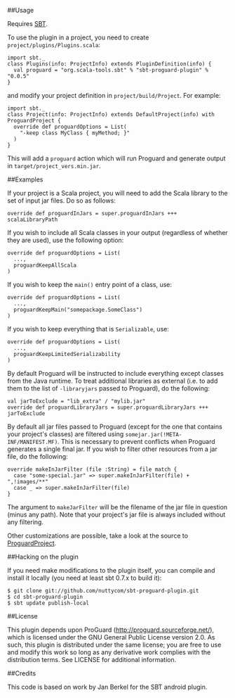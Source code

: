 ##Usage

Requires [SBT](http://simple-build-tool.googlecode.com/).

To use the plugin in a project, you need to create `project/plugins/Plugins.scala`:

    import sbt._
    class Plugins(info: ProjectInfo) extends PluginDefinition(info) {
      val proguard = "org.scala-tools.sbt" % "sbt-proguard-plugin" % "0.0.5"
    }

and modify your project definition in `project/build/Project`. For example:

    import sbt._
    class Project(info: ProjectInfo) extends DefaultProject(info) with ProguardProject {
      override def proguardOptions = List(
        "-keep class MyClass { myMethod; }"
      )
    }

This will add a `proguard` action which will run Proguard and generate output
in `target/project_vers.min.jar`.

##Examples

If your project is a Scala project, you will need to add the Scala library to
the set of input jar files. Do so as follows:

    override def proguardInJars = super.proguardInJars +++ scalaLibraryPath

If you wish to include all Scala classes in your output (regardless of whether
they are used), use the following option:

    override def proguardOptions = List(
      ...,
      proguardKeepAllScala
    )

If you wish to keep the `main()` entry point of a class, use:

    override def proguardOptions = List(
      ...,
      proguardKeepMain("somepackage.SomeClass")
    )

If you wish to keep everything that is `Serializable`, use:

    override def proguardOptions = List(
      ...,
      proguardKeepLimitedSerializability
    )

By default Proguard will be instructed to include everything except classes
from the Java runtime. To treat additional libraries as external (i.e. to
add them to the list of `-libraryjars` passed to Proguard), do the following:

    val jarToExclude = "lib_extra" / "mylib.jar"
    override def proguardLibraryJars = super.proguardLibraryJars +++ jarToExclude

By default all jar files passed to Proguard (except for the one that contains
your project's classes) are filtered using
`somejar.jar(!META-INF/MANIFEST.MF)`. This is necessary to prevent conflicts
when Proguard generates a single final jar. If you wish to filter other
resources from a jar file, do the following:

    override makeInJarFilter (file :String) = file match {
      case "some-special.jar" => super.makeInJarFilter(file) + ",!images/**"
      case _ => super.makeInJarFilter(file)
    }

The argument to `makeJarFilter` will be the filename of the jar file in
question (minus any path). Note that your project's jar file is always included
without any filtering.

Other customizations are possible, take a look at the source to [ProguardProject](http://github.com/nuttycom/sbt-proguard-plugin/tree/master/src/main/scala/ProguardProject.scala).

##Hacking on the plugin

If you need make modifications to the plugin itself, you can compile and install it locally (you need at least sbt 0.7.x to build it):

    $ git clone git://github.com/nuttycom/sbt-proguard-plugin.git
    $ cd sbt-proguard-plugin
    $ sbt update publish-local

##License

This plugin depends upon ProGuard (http://proguard.sourceforge.net/),
which is licensed under the GNU General Public License version 2.0.
As such, this plugin is distributed under the same license; you are
free to use and modify this work so long as any derivative work complies
with the distribution terms. See LICENSE for additional information.

##Credits

This code is based on work by Jan Berkel for the SBT android plugin.
